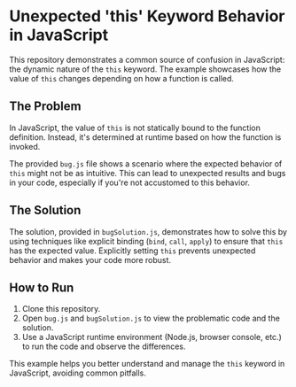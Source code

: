 # Unexpected 'this' Keyword Behavior in JavaScript

This repository demonstrates a common source of confusion in JavaScript: the dynamic nature of the `this` keyword.  The example showcases how the value of `this` changes depending on how a function is called.

## The Problem

In JavaScript, the value of `this` is not statically bound to the function definition. Instead, it's determined at runtime based on how the function is invoked.

The provided `bug.js` file shows a scenario where the expected behavior of `this` might not be as intuitive.  This can lead to unexpected results and bugs in your code, especially if you're not accustomed to this behavior.

## The Solution

The solution, provided in `bugSolution.js`, demonstrates how to solve this by using techniques like explicit binding (`bind`, `call`, `apply`) to ensure that `this` has the expected value.  Explicitly setting `this` prevents unexpected behavior and makes your code more robust.

## How to Run

1. Clone this repository.
2. Open `bug.js` and `bugSolution.js` to view the problematic code and the solution.
3. Use a JavaScript runtime environment (Node.js, browser console, etc.) to run the code and observe the differences.

This example helps you better understand and manage the `this` keyword in JavaScript, avoiding common pitfalls.